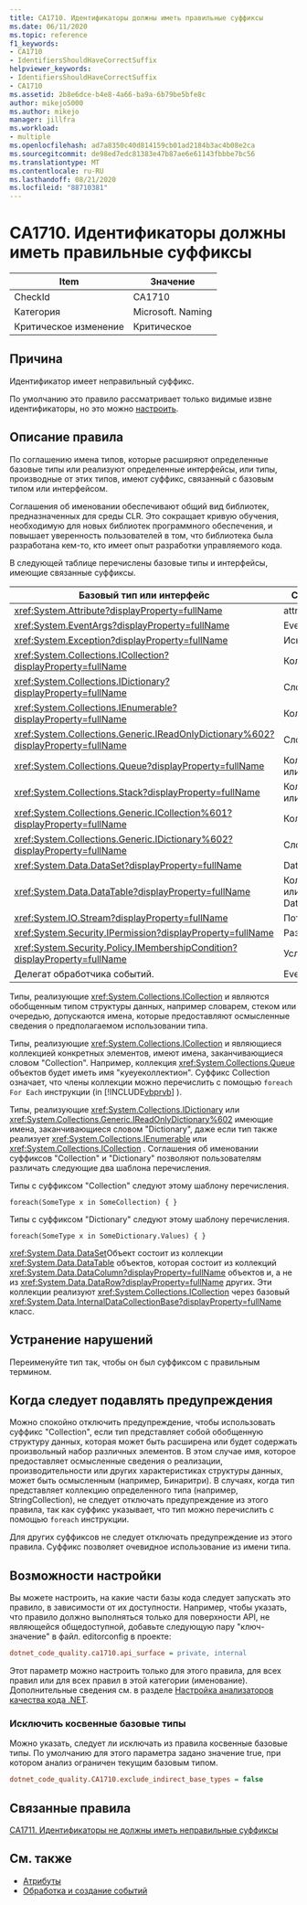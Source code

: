 ```yaml
---
title: CA1710. Идентификаторы должны иметь правильные суффиксы
ms.date: 06/11/2020
ms.topic: reference
f1_keywords:
- CA1710
- IdentifiersShouldHaveCorrectSuffix
helpviewer_keywords:
- IdentifiersShouldHaveCorrectSuffix
- CA1710
ms.assetid: 2b8e6dce-b4e8-4a66-ba9a-6b79be5bfe8c
author: mikejo5000
ms.author: mikejo
manager: jillfra
ms.workload:
- multiple
ms.openlocfilehash: ad7a8350c40d814159cb01ad2184b3ac4b08e2ca
ms.sourcegitcommit: de98ed7edc81383e47b87ae6e61143fbbbe7bc56
ms.translationtype: MT
ms.contentlocale: ru-RU
ms.lasthandoff: 08/21/2020
ms.locfileid: "88710381"
---
```

# <a name="ca1710-identifiers-should-have-correct-suffix"></a>CA1710. Идентификаторы должны иметь правильные суффиксы

|Item|Значение|
|-|-|
|CheckId|CA1710|
|Категория|Microsoft. Naming|
|Критическое изменение|Критическое|

## <a name="cause"></a>Причина

Идентификатор имеет неправильный суффикс.

По умолчанию это правило рассматривает только видимые извне идентификаторы, но это можно [настроить](#configurability).

## <a name="rule-description"></a>Описание правила

По соглашению имена типов, которые расширяют определенные базовые типы или реализуют определенные интерфейсы, или типы, производные от этих типов, имеют суффикс, связанный с базовым типом или интерфейсом.

Соглашения об именовании обеспечивают общий вид библиотек, предназначенных для среды CLR. Это сокращает кривую обучения, необходимую для новых библиотек программного обеспечения, и повышает уверенность пользователей в том, что библиотека была разработана кем-то, кто имеет опыт разработки управляемого кода.

В следующей таблице перечислены базовые типы и интерфейсы, имеющие связанные суффиксы.

|Базовый тип или интерфейс|Суффикс|
|--------------------------|------------|
|<xref:System.Attribute?displayProperty=fullName>|attribute|
|<xref:System.EventArgs?displayProperty=fullName>|EventArgs|
|<xref:System.Exception?displayProperty=fullName>|Исключение|
|<xref:System.Collections.ICollection?displayProperty=fullName>|Коллекция|
|<xref:System.Collections.IDictionary?displayProperty=fullName>|Словарь|
|<xref:System.Collections.IEnumerable?displayProperty=fullName>|Коллекция|
|<xref:System.Collections.Generic.IReadOnlyDictionary%602?displayProperty=fullName>|Словарь|
|<xref:System.Collections.Queue?displayProperty=fullName>|Коллекция или очередь|
|<xref:System.Collections.Stack?displayProperty=fullName>|Коллекция или стек|
|<xref:System.Collections.Generic.ICollection%601?displayProperty=fullName>|Коллекция|
|<xref:System.Collections.Generic.IDictionary%602?displayProperty=fullName>|Словарь|
|<xref:System.Data.DataSet?displayProperty=fullName>|DataSet|
|<xref:System.Data.DataTable?displayProperty=fullName>|Коллекция или DataTable|
|<xref:System.IO.Stream?displayProperty=fullName>|Поток|
|<xref:System.Security.IPermission?displayProperty=fullName>|Разрешение|
|<xref:System.Security.Policy.IMembershipCondition?displayProperty=fullName>|Условие|
|Делегат обработчика событий.|EventHandler|

Типы, реализующие <xref:System.Collections.ICollection> и являются обобщенным типом структуры данных, например словарем, стеком или очередью, допускаются имена, которые предоставляют осмысленные сведения о предполагаемом использовании типа.

Типы, реализующие <xref:System.Collections.ICollection> и являющиеся коллекцией конкретных элементов, имеют имена, заканчивающиеся словом "Collection". Например, коллекция <xref:System.Collections.Queue> объектов будет иметь имя "куеуеколлектион". Суффикс Collection означает, что члены коллекции можно перечислить с помощью `foreach` `For Each` инструкции (in [!INCLUDE[vbprvb](../code-quality/includes/vbprvb_md.md)] ).

Типы, реализующие <xref:System.Collections.IDictionary> или <xref:System.Collections.Generic.IReadOnlyDictionary%602> имеющие имена, заканчивающиеся словом "Dictionary", даже если тип также реализует <xref:System.Collections.IEnumerable> или <xref:System.Collections.ICollection> . Соглашения об именовании суффиксов "Collection" и "Dictionary" позволяют пользователям различать следующие два шаблона перечисления.

Типы с суффиксом "Collection" следуют этому шаблону перечисления.

```
foreach(SomeType x in SomeCollection) { }
```

Типы с суффиксом "Dictionary" следуют этому шаблону перечисления.

```
foreach(SomeType x in SomeDictionary.Values) { }
```

<xref:System.Data.DataSet>Объект состоит из коллекции <xref:System.Data.DataTable> объектов, которая состоит из коллекций <xref:System.Data.DataColumn?displayProperty=fullName> объектов и, а не из <xref:System.Data.DataRow?displayProperty=fullName> других. Эти коллекции реализуют <xref:System.Collections.ICollection> через базовый <xref:System.Data.InternalDataCollectionBase?displayProperty=fullName> класс.

## <a name="how-to-fix-violations"></a>Устранение нарушений

Переименуйте тип так, чтобы он был суффиксом с правильным термином.

## <a name="when-to-suppress-warnings"></a>Когда следует подавлять предупреждения

Можно спокойно отключить предупреждение, чтобы использовать суффикс "Collection", если тип представляет собой обобщенную структуру данных, которая может быть расширена или будет содержать произвольный набор различных элементов. В этом случае имя, которое предоставляет осмысленные сведения о реализации, производительности или других характеристиках структуры данных, может быть осмысленным (например, Бинаритри). В случаях, когда тип представляет коллекцию определенного типа (например, StringCollection), не следует отключать предупреждение из этого правила, так как суффикс указывает, что тип можно перечислить с помощью `foreach` инструкции.

Для других суффиксов не следует отключать предупреждение из этого правила. Суффикс позволяет очевидное использование из имени типа.

## <a name="configurability"></a>Возможности настройки

Вы можете настроить, на какие части базы кода следует запускать это правило, в зависимости от их доступности. Например, чтобы указать, что правило должно выполняться только для поверхности API, не являющейся общедоступной, добавьте следующую пару "ключ-значение" в файл. editorconfig в проекте:

```ini
dotnet_code_quality.ca1710.api_surface = private, internal
```

Этот параметр можно настроить только для этого правила, для всех правил или для всех правил в этой категории (именование). Дополнительные сведения см. в разделе [Настройка анализаторов качества кода .NET](configure-fxcop-analyzers.md).

### <a name="exclude-indirect-base-types"></a>Исключить косвенные базовые типы

Можно указать, следует ли исключать из правила косвенные базовые типы. По умолчанию для этого параметра задано значение true, при котором анализ ограничен текущим базовым типом.

```ini
dotnet_code_quality.CA1710.exclude_indirect_base_types = false
```

## <a name="related-rules"></a>Связанные правила

[CA1711. Идентификаторы не должны иметь неправильные суффиксы](../code-quality/ca1711.md)

## <a name="see-also"></a>См. также

- [Атрибуты](/dotnet/standard/design-guidelines/attributes)
- [Обработка и создание событий](/dotnet/standard/events/index)
